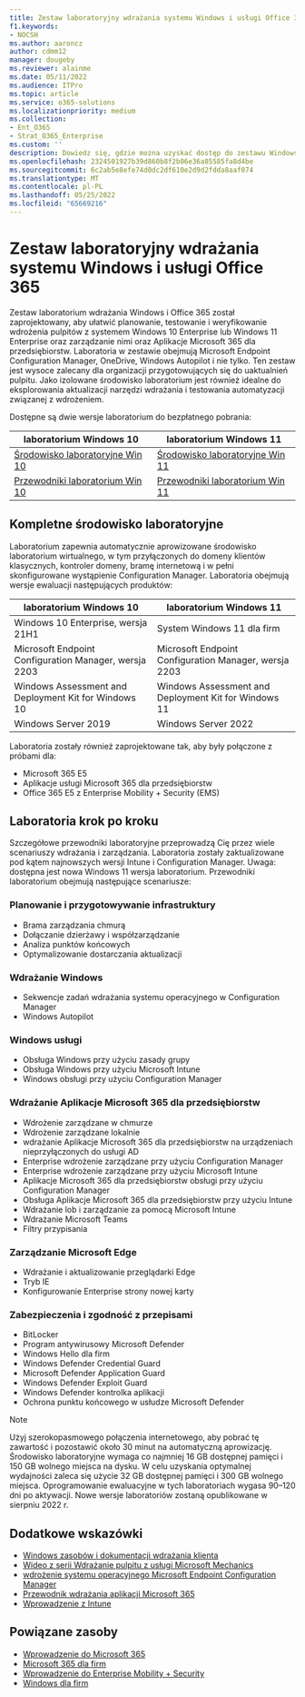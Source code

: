 ```yaml
---
title: Zestaw laboratoryjny wdrażania systemu Windows i usługi Office 365
f1.keywords:
- NOCSH
ms.author: aaroncz
author: cdmm12
manager: dougeby
ms.reviewer: alainme
ms.date: 05/11/2022
ms.audience: ITPro
ms.topic: article
ms.service: o365-solutions
ms.localizationpriority: medium
ms.collection:
- Ent_O365
- Strat_O365_Enterprise
ms.custom: ''
description: Dowiedz się, gdzie można uzyskać dostęp do zestawu Windows i Office Deployment Lab Kit.
ms.openlocfilehash: 2324501927b39d860b8f2b06e36a85585fa8d4be
ms.sourcegitcommit: 6c2ab5e8efe74d0dc2df610e2d9d2fdda8aaf074
ms.translationtype: MT
ms.contentlocale: pl-PL
ms.lasthandoff: 05/25/2022
ms.locfileid: "65669216"
---
```

# <a name="windows-and-office-365-deployment-lab-kit"></a>Zestaw laboratoryjny wdrażania systemu Windows i usługi Office 365

Zestaw laboratorium wdrażania Windows i Office 365 został zaprojektowany, aby ułatwić planowanie, testowanie i weryfikowanie wdrożenia pulpitów z systemem Windows 10 Enterprise lub Windows 11 Enterprise oraz zarządzanie nimi oraz Aplikacje Microsoft 365 dla przedsiębiorstw. Laboratoria w zestawie obejmują Microsoft Endpoint Configuration Manager, OneDrive, Windows Autopilot i nie tylko. Ten zestaw jest wysoce zalecany dla organizacji przygotowujących się do uaktualnień pulpitu. Jako izolowane środowisko laboratorium jest również idealne do eksplorowania aktualizacji narzędzi wdrażania i testowania automatyzacji związanej z wdrożeniem.

Dostępne są dwie wersje laboratorium do bezpłatnego pobrania:  

|laboratorium Windows 10|laboratorium Windows 11|
|---|---|
|[Środowisko laboratoryjne Win 10](https://download.microsoft.com/download/3/3/a/33a3c7d7-b393-4f78-9b90-2d5eb7fd98e8/Win10_21H1_lab.zip)|[Środowisko laboratoryjne Win 11](https://download.microsoft.com/download/9/d/9/9d9e278e-a1ea-4704-85e1-cb24f3806f45/Win11_Lab_05.09.zip)|
|[Przewodniki laboratorium Win 10](https://download.microsoft.com/download/2/9/9/29952cdb-b98d-4f9b-9d6e-9fb49644b0a0/Win10_21H1_Lab_05.12.zip)|[Przewodniki laboratorium Win 11](https://download.microsoft.com/download/9/d/9/9d9e278e-a1ea-4704-85e1-cb24f3806f45/Win11_Lab_Guides_05.09.zip)|

## <a name="a-complete-lab-environment"></a>Kompletne środowisko laboratoryjne

Laboratorium zapewnia automatycznie aprowizowane środowisko laboratorium wirtualnego, w tym przyłączonych do domeny klientów klasycznych, kontroler domeny, bramę internetową i w pełni skonfigurowane wystąpienie Configuration Manager. Laboratoria obejmują wersje ewaluacji następujących produktów:

|laboratorium Windows 10|laboratorium Windows 11|
|---|---|
|Windows 10 Enterprise, wersja 21H1|System Windows 11 dla firm|
|Microsoft Endpoint Configuration Manager, wersja 2203|Microsoft Endpoint Configuration Manager, wersja 2203|
|Windows Assessment and Deployment Kit for Windows 10|Windows Assessment and Deployment Kit for Windows 11|
|Windows Server 2019|Windows Server 2022|

Laboratoria zostały również zaprojektowane tak, aby były połączone z próbami dla:

- Microsoft 365 E5
- Aplikacje usługi Microsoft 365 dla przedsiębiorstw
- Office 365 E5 z Enterprise Mobility + Security (EMS)

## <a name="step-by-step-labs"></a>Laboratoria krok po kroku

Szczegółowe przewodniki laboratoryjne przeprowadzą Cię przez wiele scenariuszy wdrażania i zarządzania. Laboratoria zostały zaktualizowane pod kątem najnowszych wersji Intune i Configuration Manager. Uwaga: dostępna jest nowa Windows 11 wersja laboratorium. Przewodniki laboratorium obejmują następujące scenariusze:

### <a name="plan-and-prepare-infrastructure"></a>Planowanie i przygotowywanie infrastruktury

- Brama zarządzania chmurą
- Dołączanie dzierżawy i współzarządzanie
- Analiza punktów końcowych
- Optymalizowanie dostarczania aktualizacji

### <a name="deploy-windows"></a>Wdrażanie Windows

- Sekwencje zadań wdrażania systemu operacyjnego w Configuration Manager
- Windows Autopilot

### <a name="service-windows"></a>Windows usługi

- Obsługa Windows przy użyciu zasady grupy
- Obsługa Windows przy użyciu Microsoft Intune
- Windows obsługi przy użyciu Configuration Manager

### <a name="deploy-microsoft-365-apps-for-enterprise"></a>Wdrażanie Aplikacje Microsoft 365 dla przedsiębiorstw

- Wdrożenie zarządzane w chmurze
- Wdrożenie zarządzane lokalnie
- wdrażanie Aplikacje Microsoft 365 dla przedsiębiorstw na urządzeniach nieprzyłączonych do usługi AD
- Enterprise wdrożenie zarządzane przy użyciu Configuration Manager
- Enterprise wdrożenie zarządzane przy użyciu Microsoft Intune
- Aplikacje Microsoft 365 dla przedsiębiorstw obsługi przy użyciu Configuration Manager
- Obsługa Aplikacje Microsoft 365 dla przedsiębiorstw przy użyciu Intune
- Wdrażanie lob i zarządzanie za pomocą Microsoft Intune
- Wdrażanie Microsoft Teams
- Filtry przypisania

### <a name="managing-microsoft-edge"></a>Zarządzanie Microsoft Edge

- Wdrażanie i aktualizowanie przeglądarki Edge
- Tryb IE
- Konfigurowanie Enterprise strony nowej karty

### <a name="security-and-compliance"></a>Zabezpieczenia i zgodność z przepisami

- BitLocker
- Program antywirusowy Microsoft Defender
- Windows Hello dla firm
- Windows Defender Credential Guard       
- Microsoft Defender Application Guard     
- Windows Defender Exploit Guard             
- Windows Defender kontrolka aplikacji   
- Ochrona punktu końcowego w usłudze Microsoft Defender 


> [!NOTE]
> Użyj szerokopasmowego połączenia internetowego, aby pobrać tę zawartość i pozostawić około 30 minut na automatyczną aprowizację. Środowisko laboratoryjne wymaga co najmniej 16 GB dostępnej pamięci i 150 GB wolnego miejsca na dysku. W celu uzyskania optymalnej wydajności zaleca się użycie 32 GB dostępnej pamięci i 300 GB wolnego miejsca. Oprogramowanie ewaluacyjne w tych laboratoriach wygasa 90–120 dni po aktywacji. Nowe wersje laboratoriów zostaną opublikowane w sierpniu 2022 r. 

## <a name="additional-guidance"></a>Dodatkowe wskazówki

- [Windows zasobów i dokumentacji wdrażania klienta](/windows/deployment)
- [Wideo z serii Wdrażanie pulpitu z usługi Microsoft Mechanics](https://www.aka.ms/watchhowtoshift)
- [wdrożenie systemu operacyjnego Microsoft Endpoint Configuration Manager](/mem/configmgr/osd/understand/introduction-to-operating-system-deployment)
- [Przewodnik wdrażania aplikacji Microsoft 365](/deployoffice/deployment-guide-microsoft-365-apps)
- [Wprowadzenie z Intune](/intune/get-started-evaluation)

## <a name="related-resources"></a>Powiązane zasoby

- [Wprowadzenie do Microsoft 365](https://www.microsoft.com/microsoft-365/default.aspx)
- [Microsoft 365 dla firm](https://products.office.com/business/office)
- [Wprowadzenie do Enterprise Mobility + Security](https://www.microsoft.com/cloud-platform/enterprise-mobility-security)
- [Windows dla firm](https://www.microsoft.com/windows/business)
